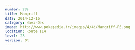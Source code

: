 ```yaml
---
number: 335
title: Mangriff
date: 2014-12-16
category: Navi-Dex
image: http://www.pokepedia.fr/images/4/4d/Mangriff-RS.png
location: Route 114
level: 23
version: OR
---
```

